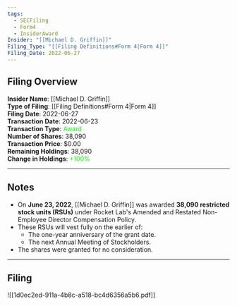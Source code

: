 ```yaml
---
tags:
  - SECFiling
  - Form4
  - InsiderAward
Insider: "[[Michael D. Griffin]]"
Filing_Type: "[[Filing Definitions#Form 4|Form 4]]"
Filing_Date: 2022-06-27
---
```


## Filing Overview

**Insider Name**: [[Michael D. Griffin]]  
**Type of Filing**: [[Filing Definitions#Form 4|Form 4]]  
**Filing Date**: 2022-06-27  
**Transaction Date**: 2022-06-23  
**Transaction Type**: <span style="color:lime">Award</span>  
**Number of Shares**: 38,090  
**Transaction Price**: $0.00  
**Remaining Holdings**: 38,090  
**Change in Holdings**: <span style="color:lime">+100%</span>  

---

## Notes

- On **June 23, 2022**, [[Michael D. Griffin]] was awarded **38,090 restricted stock units (RSUs)** under Rocket Lab's Amended and Restated Non-Employee Director Compensation Policy.
- These RSUs will vest fully on the earlier of:
  - The one-year anniversary of the grant date.
  - The next Annual Meeting of Stockholders.
- The shares were granted for no consideration.

---

## Filing

![[1d0ec2ed-911a-4b8c-a518-bc4d6356a5b6.pdf]]
